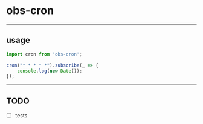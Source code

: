 # obs-cron

---

## usage

```typescript
import cron from 'obs-cron';

cron("* * * * *").subscribe(_ => {
    console.log(new Date());
});
```

---

## TODO

- [ ] tests
